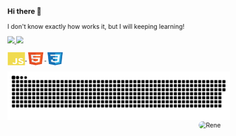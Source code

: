 ### Hi there 👋
I don't know exactly how works it, but I will keeping learning! 

<div>
  <a href="https://github.com/RenePadua">
  <img height="180em" src="https://github-readme-stats.vercel.app/api?username=RenePadua&show_icons=true&theme=github_dark&include_all_commits=true&count_private=true"/>
  <img height="180em" src="https://github-readme-stats.vercel.app/api/top-langs/?username=RenePadua&layout=compact&langs_count=16&theme=github_dark"/>
<div>
<div style="display: inline_block"><br>
  <img align="center" alt="Rene-Js" height="30" width="40" src="https://raw.githubusercontent.com/devicons/devicon/master/icons/javascript/javascript-plain.svg">
    <img align="center" alt="Rene-HTML" height="30" width="40" src="https://raw.githubusercontent.com/devicons/devicon/master/icons/html5/html5-original.svg">
  <img align="center" alt="Rene-CSS" height="30" width="40" src="https://raw.githubusercontent.com/devicons/devicon/master/icons/css3/css3-original.svg">
</div>


<div> 
  
![Snake animation](https://github.com/RenePadua/RenePadua/blob/output/github-contribution-grid-snake.svg)
  <img style="border-radius: 40px" align="right" alt="Rene" height="auto" width="14%" src="https://media.giphy.com/media/HVhofxmUXMyGs/giphy.gif">
  
 
</div>

<!--
**RenePadua/RenePadua** is a ✨ _special_ ✨ repository because its `README.md` (this file) appears on your GitHub profile.

Here are some ideas to get you started:

- 🔭 I’m currently working on ...
- 🌱 I’m currently learning ...
- 👯 I’m looking to collaborate on ...
- 🤔 I’m looking for help with ...
- 💬 Ask me about ...
- 📫 How to reach me: ...
- 😄 Pronouns: ...
- ⚡ Fun fact: ...
-->
